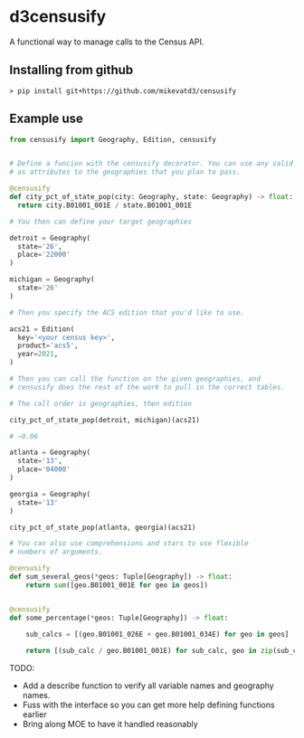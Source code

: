 # d3censusify
A functional way to manage calls to the Census API.


## Installing from github

```console
> pip install git+https://github.com/mikevatd3/censusify
```

## Example use

```python
from censusify import Geography, Edition, censusify


# Define a funcion with the censusify decorator. You can use any valid table names
# as attributes to the geographies that you plan to pass.

@censusify
def city_pct_of_state_pop(city: Geography, state: Geography) -> float: # type hints are optional
  return city.B01001_001E / state.B01001_001E

# You then can define your target geographies

detroit = Geography(
  state='26',
  place='22000'
)

michigan = Geography(
  state='26'
)

# Then you specify the ACS edition that you'd like to use.

acs21 = Edition(
  key='<your census key>',
  product='acs5',
  year=2021,
)

# Then you can call the function on the given geographies, and 
# censusify does the rest of the work to pull in the correct tables.

# The call order is geographies, then edition

city_pct_of_state_pop(detroit, michigan)(acs21)

# ~0.06

atlanta = Geography(
  state='13',
  place='04000'
)

georgia = Geography(
  state='13'
)

city_pct_of_state_pop(atlanta, georgia)(acs21)

# You can also use comprehensions and stars to use flexible
# numbers of arguments.

@censusify
def sum_several_geos(*geos: Tuple[Geography]) -> float:
    return sum([geo.B01001_001E for geo in geos])


@censusify
def some_percentage(*geos: Tuple[Geography]) -> float:
    
    sub_calcs = [(geo.B01001_026E + geo.B01001_034E) for geo in geos]

    return [(sub_calc / geo.B01001_001E) for sub_calc, geo in zip(sub_calcs, geos)]
```



TODO:

- Add a describe function to verify all variable names and geography names.
- Fuss with the interface so you can get more help defining functions earlier
- Bring along MOE to have it handled reasonably
